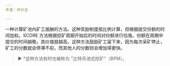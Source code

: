 ```yaml
---
术语：评分法

---
```

一种计算矿池内矿工报酬的方法。这种奖励制度按比例计算，但根据提交份额的时间加权。SCORE 方法根据挖矿周期开始后的时间对份额进行估值。份额在周期中提交的时间越晚，其价值就越高。这种方法鼓励矿工留下来，因为每次采矿停止，矿工的分数就会停滞不前，而其他人的分数则会增加得更快。

> ► *这种方法有时也被称为 "比特币池式挖矿"（BPM）。